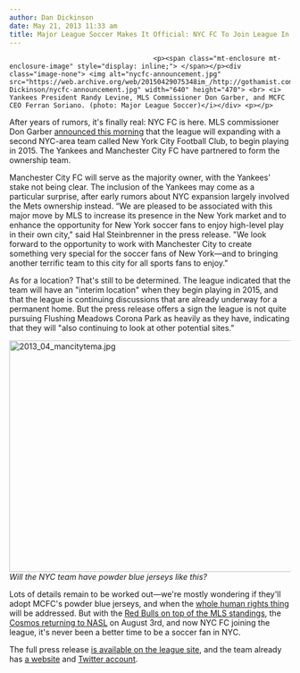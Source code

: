 ```yaml
---
author: Dan Dickinson
date: May 21, 2013 11:33 am
title: Major League Soccer Makes It Official: NYC FC To Join League In 2015
---
```


	
										<p><span class="mt-enclosure mt-enclosure-image" style="display: inline;"> </span></p><div class="image-none"> <img alt="nycfc-announcement.jpg" src="https://web.archive.org/web/20150429075348im_/http://gothamist.com/attachments/Dan Dickinson/nycfc-announcement.jpg" width="640" height="470"> <br> <i> Yankees President Randy Levine, MLS Commissioner Don Garber, and MCFC CEO Ferran Soriano. (photo: Major League Soccer)</i></div> <p></p>

<p>After years of rumors, it&apos;s finally real: NYC FC is here.  MLS commissioner Don Garber <a href="https://web.archive.org/web/20150429075348/http://www.mlssoccer.com/news/article/2013/05/21/major-league-soccer-announces-new-york-expansion-team-new-york-city-football">announced this morning</a> that the league will expanding with a second NYC-area team called New York City Football Club, to begin playing in 2015.  The Yankees and Manchester City FC have partnered to form the ownership team.</p>

<p>Manchester City FC will serve as the majority owner, with the Yankees&apos; stake not being clear.  The inclusion of the Yankees may come as a particular surprise, after early rumors about NYC expansion largely involved the Mets ownership instead.  &#x201C;We are pleased to be associated with this major move by MLS to increase its presence in the New York market and to enhance the opportunity for New York soccer fans to enjoy high-level play in their own city,&quot; said Hal Steinbrenner in the press release. &quot;We look forward to the opportunity to work with Manchester City to create something very special for the soccer fans of New York&#x2014;and to bringing another terrific team to this city for all sports fans to enjoy.&quot;</p>

<p>As for a location?  That&apos;s still to be determined.  The league indicated that the team will have an &quot;interim location&quot; when they begin playing in 2015, and that the league is continuing discussions that are already underway for a permanent home.  But the press release offers a sign the league is not quite pursuing Flushing Meadows Corona Park as heavily as they have, indicating that they will &quot;also continuing to look at other potential sites.&quot;</p>

<p><span class="mt-enclosure mt-enclosure-image" style="display: inline;"> </span></p><div class="image-none"> <img alt="2013_04_mancitytema.jpg" src="https://web.archive.org/web/20150429075348im_/http://gothamist.com/attachments/jen/2013_04_mancitytema.jpg" width="640" height="414"> <br> <i> Will the NYC team have powder blue jerseys like this? </i></div> <p></p>

<p>Lots of details remain to be worked out&#x2014;we&apos;re mostly wondering if they&apos;ll adopt MCFC&apos;s powder blue jerseys, and when the <a href="https://web.archive.org/web/20150429075348/http://gothamist.com/2013/04/30/queens_soccer_stadium_critics_uae_s.php">whole human rights thing</a> will be addressed.  But with the <a href="https://web.archive.org/web/20150429075348/http://gothamist.com/2013/05/20/cahill_does_it_again_red_bulls_1_la.php">Red Bulls on top of the MLS standings</a>, the <a href="https://web.archive.org/web/20150429075348/http://gothamist.com/2013/04/11/this_week_in_cosmos_season_tickets.php">Cosmos returning to NASL</a> on August 3rd, and now NYC FC joining the league, it&apos;s never been a better time to be a soccer fan in NYC.</p>

<p>The full press release <a href="https://web.archive.org/web/20150429075348/http://www.mlssoccer.com/news/article/2013/05/21/major-league-soccer-announces-new-york-expansion-team-new-york-city-football?utm_source=Twitter&amp;utm_medium=referral&amp;utm_content=NYCFC&amp;utm_campaign=Unpaid">is available on the league site</a>, and the team already has <a href="https://web.archive.org/web/20150429075348/http://www.nycfc.com/">a website</a> and <a href="https://web.archive.org/web/20150429075348/http://twitter.com/nycfc">Twitter account</a>.</p>					
										
									
				